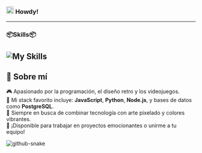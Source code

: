 ### <img src="https://media.tenor.com/0-M-_QQY4eQAAAAm/pixel-heart.webp" alt="heart" width="20"/> **Howdy!**   
---  
### 📦**Skills**📦
![My Skills](https://skillicons.dev/icons?i=github,npm,java,electron,aws,angular,azure,js,fastapi,firebase,css,git,idea,mysql,nodejs,py,react,spring,vscode,css)
---  
## 📝 **Sobre mí**
🎮 Apasionado por la programación, el diseño retro y los videojuegos.  
💜 Mi stack favorito incluye: **JavaScript**, **Python**, **Node.js**, y bases de datos como **PostgreSQL**.  
🎨 Siempre en busca de combinar tecnología con arte pixelado y colores vibrantes.  
🌟 ¡Disponible para trabajar en proyectos emocionantes o unirme a tu equipo!  

<picture>
  <source media="(prefers-color-scheme: dark)" srcset="dist/github-snake-dark.svg" />
  <source media="(prefers-color-scheme: light)" srcset="dist/github-snake.svg" />
  <img alt="github-snake" src="dist/github-snake.svg" />
</picture>
